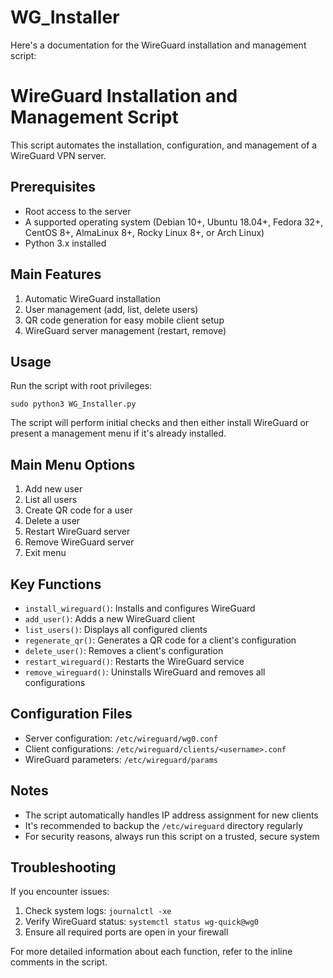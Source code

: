 # WG_Installer
Here's a documentation for the WireGuard installation and management script:

# WireGuard Installation and Management Script

This script automates the installation, configuration, and management of a WireGuard VPN server.

## Prerequisites

- Root access to the server
- A supported operating system (Debian 10+, Ubuntu 18.04+, Fedora 32+, CentOS 8+, AlmaLinux 8+, Rocky Linux 8+, or Arch Linux)
- Python 3.x installed

## Main Features

1. Automatic WireGuard installation
2. User management (add, list, delete users)
3. QR code generation for easy mobile client setup
4. WireGuard server management (restart, remove)

## Usage

Run the script with root privileges:

```
sudo python3 WG_Installer.py
```

The script will perform initial checks and then either install WireGuard or present a management menu if it's already installed.

## Main Menu Options

1. Add new user
2. List all users
3. Create QR code for a user
4. Delete a user
5. Restart WireGuard server
6. Remove WireGuard server
7. Exit menu

## Key Functions

- `install_wireguard()`: Installs and configures WireGuard
- `add_user()`: Adds a new WireGuard client
- `list_users()`: Displays all configured clients
- `regenerate_qr()`: Generates a QR code for a client's configuration
- `delete_user()`: Removes a client's configuration
- `restart_wireguard()`: Restarts the WireGuard service
- `remove_wireguard()`: Uninstalls WireGuard and removes all configurations

## Configuration Files

- Server configuration: `/etc/wireguard/wg0.conf`
- Client configurations: `/etc/wireguard/clients/<username>.conf`
- WireGuard parameters: `/etc/wireguard/params`

## Notes

- The script automatically handles IP address assignment for new clients
- It's recommended to backup the `/etc/wireguard` directory regularly
- For security reasons, always run this script on a trusted, secure system

## Troubleshooting

If you encounter issues:
1. Check system logs: `journalctl -xe`
2. Verify WireGuard status: `systemctl status wg-quick@wg0`
3. Ensure all required ports are open in your firewall

For more detailed information about each function, refer to the inline comments in the script.
